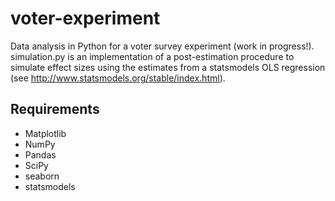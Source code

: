 # voter-experiment
Data analysis in Python for a voter survey experiment (work in progress!). simulation.py is an implementation of a post-estimation procedure to simulate effect sizes using the estimates from a statsmodels OLS regression (see http://www.statsmodels.org/stable/index.html).

## Requirements
* Matplotlib
* NumPy
* Pandas
* SciPy
* seaborn
* statsmodels
